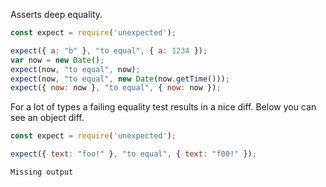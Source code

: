 Asserts deep equality.

```javascript
const expect = require('unexpected');

expect({ a: "b" }, "to equal", { a: 1234 });
var now = new Date();
expect(now, "to equal", now);
expect(now, "to equal", new Date(now.getTime()));
expect({ now: now }, "to equal", { now: now });
```

For a lot of types a failing equality test results in a nice
diff. Below you can see an object diff.

```javascript
const expect = require('unexpected');

expect({ text: "foo!" }, "to equal", { text: "f00!" });
```

<!-- evaldown output:true -->

```
Missing output
```

